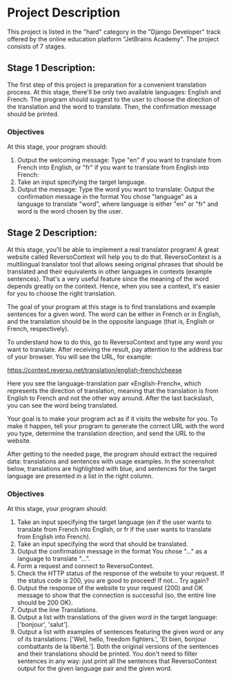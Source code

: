 # Project Description

This project is listed in the "hard" category in the "Django Developer" track offered by the online education platform
"JetBrains Academy". The project consists of 7 stages.

## Stage 1 Description:
The first step of this project is preparation for a convenient translation process. 
At this stage, there'll be only two available languages: English and French. 
The program should suggest to the user to choose the direction of the translation 
and the word to translate. Then, the confirmation message should be printed.

### Objectives
At this stage, your program should:

1. Output the welcoming message: Type "en" if you want to translate from French into English, or "fr" if you want to 
translate from English into French:
2. Take an input specifying the target language.
3. Output the message: Type the word you want to translate:
Output the confirmation message in the format You chose "language" as a language to translate "word", where language is
either "en" or "fr" and word is the word chosen by the
user. 

## Stage 2 Description:

At this stage, you'll be able to implement a real translator program! A great website called ReversoContext will help you to do that. ReversoContext is a multilingual translator tool that allows seeing original phrases that should be translated and their equivalents in other languages in contexts (example sentences). That's a very useful feature since the meaning of the word depends greatly on the context. Hence, when you see a context, it's easier for you to choose the right translation.

The goal of your program at this stage is to find translations and example sentences for a given word. The word can be either in French or in English, and the translation should be in the opposite language (that is, English or French, respectively).

To understand how to do this, go to ReversoContext and type any word you want to translate. After receiving the result, pay attention to the address bar of your browser. You will see the URL, for example:

https://context.reverso.net/translation/english-french/cheese

Here you see the language-translation pair «English-French», which represents the direction of translation, meaning that the translation is from English to French and not the other way around. After the last backslash, you can see the word being translated.

Your goal is to make your program act as if it visits the website for you. To make it happen, tell your program to generate the correct URL with the word you type, determine the translation direction, and send the URL to the website.

After getting to the needed page, the program should extract the required data: translations and sentences with usage examples. In the screenshot below, translations are highlighted with blue, and sentences for the target language are presented in a list in the right column.


### Objectives

At this stage, your program should:

1. Take an input specifying the target language (en if the user wants to translate from French into English, or fr if the user wants to translate from English into French).
2. Take an input specifying the word that should be translated.
3. Output the confirmation message in the format You chose "..." as a language to translate "...".
4. Form a request and connect to ReversoContext.
5. Check the HTTP status of the response of the website to your request. If the status code is 200, you are good to proceed! If not... Try again?
6. Output the response of the website to your request (200) and OK message to show that the connection is successful (so, the entire line should be 200 OK).
7. Output the line Translations.
8. Output a list with translations of the given word in the target language: ['bonjour', 'salut'].
9. Output a list with examples of sentences featuring the given word or any of its translations: ['Well, hello, freedom fighters.', 'Et bien, bonjour combattants de la liberté.']. Both the original versions of the sentences and their translations should be printed. You don't need to filter sentences in any way: just print all the sentences that ReversoContext output for the given language pair and the given word.
